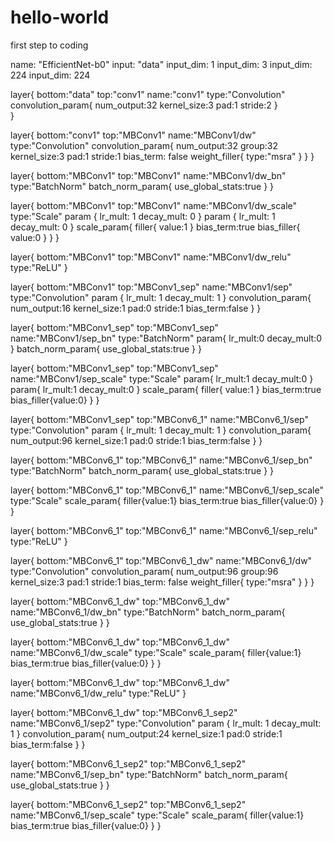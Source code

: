 # hello-world
first step to coding


name: "EfficientNet-b0"
input: "data"
input_dim: 1
input_dim: 3
input_dim: 224
input_dim: 224

layer{
	bottom:"data"
    top:"conv1"
    name:"conv1"
    type:"Convolution"
    convolution_param{
    	num_output:32
        kernel_size:3
        pad:1
        stride:2
    }   
}

layer{
	bottom:"conv1"
    top:"MBConv1"
    name:"MBConv1/dw"
    type:"Convolution"
    convolution_param{
    	num_output:32
        group:32
        kernel_size:3
        pad:1
        stride:1
        bias_term: false
        weight_filler{
        	type:"msra"
        }
    } 
}


layer{
	bottom:"MBConv1"
    top:"MBConv1"
    name:"MBConv1/dw_bn"
    type:"BatchNorm"
    batch_norm_param{
    	use_global_stats:true
    }
}

layer{
	bottom:"MBConv1"
    top:"MBConv1"
    name:"MBConv1/dw_scale"
    type:"Scale"
    param {
    	lr_mult: 1
    	decay_mult: 0
    }
    param {
    	lr_mult: 1
    	decay_mult: 0
    }
    scale_param{
    	filler{
        	value:1
        }
        bias_term:true
        bias_filler{
        	value:0
        }
    }
}

layer{
	bottom:"MBConv1"
    top:"MBConv1"
	name:"MBConv1/dw_relu"
	type:"ReLU" 
}

layer{
	bottom:"MBConv1"
    top:"MBConv1_sep"
    name:"MBConv1/sep"
    type:"Convolution"
    param {
    	lr_mult: 1
    	decay_mult: 1
    }
    convolution_param{
    	num_output:16
        kernel_size:1
        pad:0
        stride:1
        bias_term:false
    }
}

layer{
	bottom:"MBConv1_sep"
    top:"MBConv1_sep"
    name:"MBConv1/sep_bn"
    type:"BatchNorm"
	param{
    	lr_mult:0
        decay_mult:0
    }
    batch_norm_param{
    	use_global_stats:true
    }
}

layer{
	bottom:"MBConv1_sep"
    top:"MBConv1_sep"
    name:"MBConv1/sep_scale"
    type:"Scale"
    param{
    	lr_mult:1
        decay_mult:0
    }
    param{
    	lr_mult:1
        decay_mult:0
    }
    scale_param{
    	filler{
        	value:1
        }
        bias_term:true
        bias_filler{value:0}
    } 
}


layer{
	bottom:"MBConv1_sep"
    top:"MBConv6_1"
    name:"MBConv6_1/sep"
    type:"Convolution"
    param {
    	lr_mult: 1
    	decay_mult: 1
    }
    convolution_param{
    	num_output:96
        kernel_size:1
        pad:0
        stride:1
        bias_term:false
    }
}

layer{
	bottom:"MBConv6_1"
    top:"MBConv6_1"
    name:"MBConv6_1/sep_bn"
    type:"BatchNorm"
	batch_norm_param{
    	use_global_stats:true
    }
}

layer{
	bottom:"MBConv6_1"
    top:"MBConv6_1"
    name:"MBConv6_1/sep_scale"
    type:"Scale"
	scale_param{
    	filler{value:1}
        bias_term:true
        bias_filler{value:0}
    }
}

layer{
	bottom:"MBConv6_1"
    top:"MBConv6_1"
    name:"MBConv6_1/sep_relu"
    type:"ReLU"
}

layer{
	bottom:"MBConv6_1"
    top:"MBConv6_1_dw"
    name:"MBConv6_1/dw"
    type:"Convolution"
	convolution_param{
    	num_output:96
        group:96
        kernel_size:3
        pad:1
        stride:1
        bias_term: false
        weight_filler{
        	type:"msra"
        }
    } 
}

layer{
	bottom:"MBConv6_1_dw"
    top:"MBConv6_1_dw"
    name:"MBConv6_1/dw_bn"
    type:"BatchNorm"
	batch_norm_param{
        use_global_stats:true
    }
}

layer{
	bottom:"MBConv6_1_dw"
    top:"MBConv6_1_dw"
    name:"MBConv6_1/dw_scale"
    type:"Scale"
	scale_param{
        filler{value:1}
        bias_term:true
        bias_filler{value:0}
    }
}

layer{
	bottom:"MBConv6_1_dw"
    top:"MBConv6_1_dw"
    name:"MBConv6_1/dw_relu"
    type:"ReLU"
}

layer{
	bottom:"MBConv6_1_dw"
    top:"MBConv6_1_sep2"
    name:"MBConv6_1/sep2"
    type:"Convolution"
    param {
    	lr_mult: 1
    	decay_mult: 1
    }
    convolution_param{
    	num_output:24
        kernel_size:1
        pad:0
        stride:1
        bias_term:false
    }
}

layer{
	bottom:"MBConv6_1_sep2"
    top:"MBConv6_1_sep2"
    name:"MBConv6_1/sep_bn"
    type:"BatchNorm"
	batch_norm_param{
    	use_global_stats:true
    }
}

layer{
	bottom:"MBConv6_1_sep2"
    top:"MBConv6_1_sep2"
    name:"MBConv6_1/sep_scale"
    type:"Scale"
	scale_param{
    	filler{value:1}
        bias_term:true
        bias_filler{value:0}
    }
}



